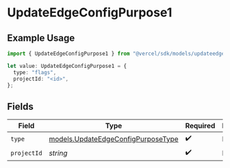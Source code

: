 # UpdateEdgeConfigPurpose1

## Example Usage

```typescript
import { UpdateEdgeConfigPurpose1 } from "@vercel/sdk/models/updateedgeconfigop.js";

let value: UpdateEdgeConfigPurpose1 = {
  type: "flags",
  projectId: "<id>",
};
```

## Fields

| Field                                                                          | Type                                                                           | Required                                                                       | Description                                                                    |
| ------------------------------------------------------------------------------ | ------------------------------------------------------------------------------ | ------------------------------------------------------------------------------ | ------------------------------------------------------------------------------ |
| `type`                                                                         | [models.UpdateEdgeConfigPurposeType](../models/updateedgeconfigpurposetype.md) | :heavy_check_mark:                                                             | N/A                                                                            |
| `projectId`                                                                    | *string*                                                                       | :heavy_check_mark:                                                             | N/A                                                                            |